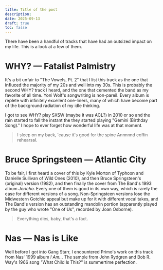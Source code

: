 ```yaml
---
title: Title of the post
description:
date: 2025-09-13
draft: true
toc: false
---
```

There have been a handful of tracks that have had an outsized impact on my life. This is a look at a few of them.

# WHY? — Fatalist Palmistry
It's a bit unfair to "The Vowels, Pt. 2" that I list this track as the one that influced the majority of my 20s and well into my 30s. This is probably the second WHY? track I heard, and the one that cemented the band as my favorite of all time. Yoni Wolf's songwriting is non-pareil. Every album is replete with infinitely excellent one-liners, many of which have become part of the background radiation of my idle thinking. 

I got to see WHY? play SXSW (maybe it was ACL?) in 2010 or so and the rain started to fall the instant the they started playing "Gemini (Birthday Song)." I hope to ever forget how wonderful life was at that moment.

>I sleep on my back, 'cause it's good for the spine
>Annnnnd coffin rehearsal.

# Bruce Springsteen — Atlantic City
To be fair, I first heard a cover of this by Kyle Morton of Typhoon and Danielle Sullivan of Wild Ones (2010), and then Bruce Springsteen's (original) version (1982), and then finally the cover from The Band's 1993 album *Jericho*. Every one of them is good in its own way, which is rarely the case for different versions of a song. Non-Springsteen versions lose the Midwestern Gotchic appeal but make up for it with different vocal takes, and The Band's version has an outstanding mandolin portion (apparently played by the guy who wrote "One of Us", recorded by Joan Osborne).

> Everything dies, baby, that's a fact.

# Nas — Nas is Like
Well before I got into Gang Starr, I encountered Primo's work on this track from Nas' 1999 album *I Am...* The sample from John Rydgren and Bob R. Way's 1966 song "What Child Is This?" is summertime perfection.
